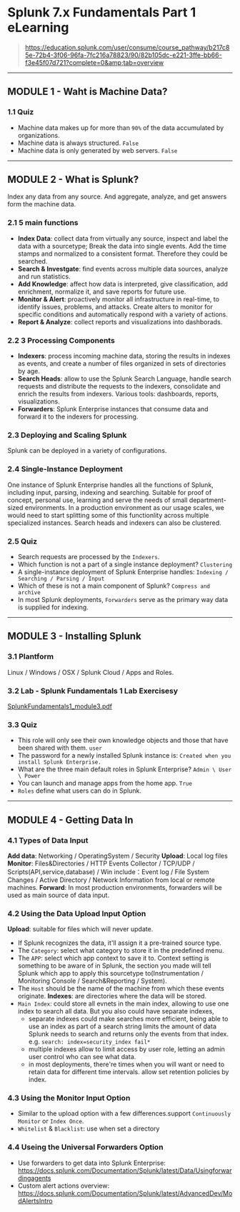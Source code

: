 # Splunk 7.x Fundamentals Part 1 eLearning 
> https://education.splunk.com/user/consume/course_pathway/b217c85e-72b4-3f06-96fa-7fc216a78823/90/82b105dc-e221-3ffe-bb66-f3e45f07d721?complete=0&amp;tab=overview
***
## MODULE 1 - Waht is Machine Data?
### 1.1 Quiz
- Machine data makes up for more than `90%` of the data accumulated by organizations.
- Machine data is always structured. `False`
- Machine data is only generated by web servers. `False`
***
## MODULE 2 - What is Splunk?
Index any data from any source. And aggregate, analyze, and get answers form the machine data.
### 2.1 5 main functions
- **Index Data**: collect data from virtually any source, inspect and label the data with a sourcetype; Break the data into single events. Add the time stamps and normalized to a consistent format. Therefore they could be searched.
- **Search & Investgate**: find events across multiple data sources, analyze and run statistics.
- **Add Knowledge**: affect how data is interpreted, give classification, add enrichment, normalize it, and save reports for future use.
- **Monitor & Alert**: proactively monitor all infrastructure in real-time, to identify issues, problems, and attacks. Create alters to monitor for specific conditions and automatically respond with a variety of actions.
- **Report & Analyze**: collect reports and visualizations into dashborads.
### 2.2 3 Processing Components
- **Indexers**: process incoming machine data, storing the results in indexes as events, and create a number of files organized in sets of directories by age.
- **Search Heads**: allow to use the Splunk Search Language, handle search requests and distribute the requests to the indexers, consolidate and enrich the results from indexers. Various tools: dashboards, reports, visualizations.
- **Forwarders**: Splunk Enterprise instances that consume data and forward it to the indexers for processing.
### 2.3 Deploying and Scaling Splunk
Splunk can be deployed in a variety of configurations.
### 2.4 Single-Instance Deployment
One instance of Splunk Enterprise handles all the functions of Splunk, including input, parsing, indexing and searching. Suitable for proof of concept, personal use, learning and serve the needs of small department-sized environments.
In a production environment as our usage scales, we would need to start splitting some of this functionlity across multiple specialized instances. Search heads and indexers can also be clustered.
### 2.5 Quiz
- Search requests are processed by the `Indexers`.
- Which function is not a part of a single instance deployment? `Clustering`
- A single-instance deployment of Splunk Enterprise handles: `Indexing / Searching / Parsing / Input`
- Which of these is not a main component of Splunk? `Compress and archive`
- In most Splunk deployments, `Forwarders` serve as the primary way data is supplied for indexing.
***
## MODULE 3 - Installing Splunk
### 3.1 Plantform
Linux / Windows / OSX / Splunk Cloud / Apps and Roles.
### 3.2 Lab - Splunk Fundamentals 1 Lab Exercisesy
[SplunkFundamentals1_module3.pdf](https://github.com/Steve1516/Splunk/files/7127327/SplunkFundamentals1_module3.pdf)
### 3.3 Quiz
- This role will only see their own knowledge objects and those that have been shared with them.  `user`
- The password for a newly installed Splunk instance is: `Created when you install Splunk Enterprise.`
- What are the three main default roles in Splunk Enterprise? `Admin \ User \ Power`
- You can launch and manage apps from the home app. `True`
- `Roles` define what users can do in Splunk.
***
## MODULE 4 - Getting Data In
### 4.1 Types of Data Input
**Add data**: Networking / OperatingSystem / Security
**Upload**: Local log files
**Monitor**: Files&Directories / HTTP Events Collector / TCP/UDP / Scripts(API,service,database) / Win include：Event log / File System Changes / Active Directory / Network Information from local or remote machines.
**Forward**: In most production environments, forwarders will be used as main source of data input.
### 4.2 Using the Data Upload Input Option
**Upload**: suitable for files which will never update.
- If Splunk recognizes the data, it'll assign it a pre-trained source type.
- The `Category`: select what category to store it in the predefined menu.
- The `APP`: select which app context to save it to. Context setting is something to be aware of in Splunk, the section you made will tell Splunk which app to apply this sourcetype to(Instrumentation / Monitoring Console / Search&Reporting / System).
- The `Host` should be the name of the machine from which these events originate.
**Indexes**: are directories where the data will be stored.
- `Main Index`: could store all evnets in the main index, allowing to use one index to search all data. But you also could have separate indexes,
  - separate indexes could make searches more efficient, being able to use an index as part of a search string limits the amount of data Splunk needs to search and returns only the events from that index. e.g. `search: index=security_index fail*`
  - multiple indexes allow to limit access by user role, letting an admin user control who can see what data.
  - in most deployments, there're times when you will want or need to retain data for different time intervals. allow set retention policies by index.
### 4.3 Using the Monitor Input Option
- Similar to the upload option with a few differences.support `Continuously Monitor` or `Index Once`.
- `Whitelist` & `Blacklist`: use when set a directory
### 4.4 Useing the Universal Forwarders Option
- Use forwarders to get data into Splunk Enterprise: https://docs.splunk.com/Documentation/Splunk/latest/Data/Usingforwardingagents
- Custom alert actions overview: https://docs.splunk.com/Documentation/Splunk/latest/AdvancedDev/ModAlertsIntro
